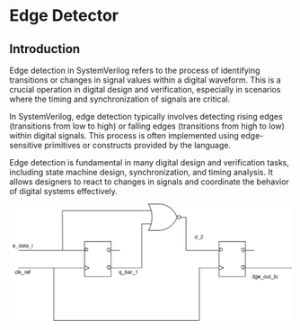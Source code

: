 # Edge Detector
## Introduction

Edge detection in SystemVerilog refers to the process of identifying transitions or changes in signal values within a digital waveform. This is a crucial operation in digital design and verification, especially in scenarios where the timing and synchronization of signals are critical.

In SystemVerilog, edge detection typically involves detecting rising edges (transitions from low to high) or falling edges (transitions from high to low) within digital signals. This process is often implemented using edge-sensitive primitives or constructs provided by the language.

Edge detection is fundamental in many digital design and verification tasks, including state machine design, synchronization, and timing analysis. It allows designers to react to changes in signals and coordinate the behavior of digital systems effectively.

<img src=./edge_detector.svg>

